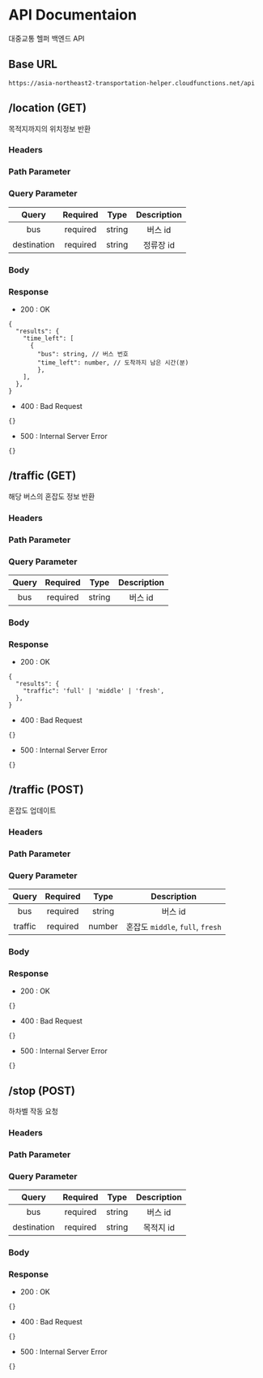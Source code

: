 # API Documentaion

대중교통 헬퍼 백엔드 API

## Base URL

`https://asia-northeast2-transportation-helper.cloudfunctions.net/api`


## /location (GET)

목적지까지의 위치정보 반환

### Headers

### Path Parameter

### Query Parameter
| Query | Required | Type | Description |
|:------:|:--------:|:----:|:-----------:|
| bus | required | string | 버스 id |
| destination | required | string | 정류장 id |

### Body

### Response

* 200 : OK
```
{
  "results": {
    "time_left": [
      {
        "bus": string, // 버스 번호
        "time_left": number, // 도착까지 남은 시간(분)
    	},
    ],
  },
}
```

* 400 : Bad Request
```
{}
```

* 500 : Internal Server Error
```
{}
```


## /traffic (GET)

해당 버스의 혼잡도 정보 반환

### Headers

### Path Parameter

### Query Parameter
| Query | Required | Type | Description |
|:------:|:--------:|:----:|:-----------:|
| bus | required | string | 버스 id |

### Body

### Response

* 200 : OK
```
{
  "results": {
    "traffic": 'full' | 'middle' | 'fresh',
  },
}
```

* 400 : Bad Request
```
{}
```

* 500 : Internal Server Error
```
{}
```


## /traffic (POST)

혼잡도 업데이트

### Headers

### Path Parameter

### Query Parameter
| Query | Required | Type | Description |
|:------:|:--------:|:----:|:-----------:|
| bus | required | string | 버스 id |
| traffic | required | number | 혼잡도 `middle`, `full`, `fresh` |

### Body

### Response

* 200 : OK
```
{}
```

* 400 : Bad Request
```
{}
```

* 500 : Internal Server Error
```
{}
```


## /stop (POST)

하차벨 작동 요청

### Headers

### Path Parameter

### Query Parameter
| Query | Required | Type | Description |
|:------:|:--------:|:----:|:-----------:|
| bus | required | string | 버스 id |
| destination | required | string | 목적지 id |

### Body

### Response

* 200 : OK
```    
{}
```

* 400 : Bad Request
```
{}
```

* 500 : Internal Server Error
```
{}
```
